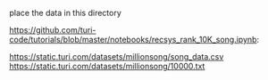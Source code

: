 place the data in this directory

https://github.com/turi-code/tutorials/blob/master/notebooks/recsys_rank_10K_song.ipynb:

https://static.turi.com/datasets/millionsong/song_data.csv
https://static.turi.com/datasets/millionsong/10000.txt